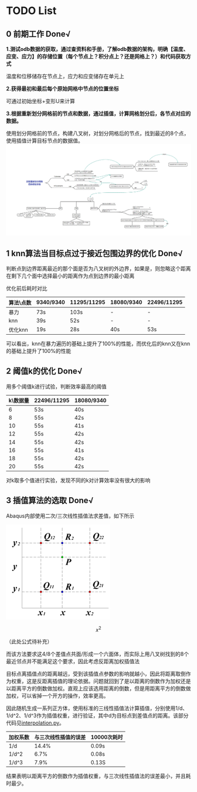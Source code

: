 # TODO List


## 0 前期工作 Done√
**1.测试odb数据的获取，通过查资料和手册，了解odb数据的架构，明确【温度、应变、应力】的存储位置（每个节点上？积分点上？还是网格上？）和代码获取方式**

温度和位移储存在节点上，应力和应变储存在单元上

**2.获得最初和最后每个原始网格中节点的位置坐标**

可通过初始坐标+变形U来计算

**3.根据重新划分网格前的节点和数据，通过插值，计算网格划分后，各节点对应的数据。**

使用划分网格前的节点，构建八叉树，对划分网格后的节点，找到最近的8个点，使用插值计算目标节点的数据值。
![获取划分后节点的参数](data/odbGridSolution.png)

## 1 knn算法当目标点过于接近包围边界的优化 Done√
判断点到边界距离最近的那个面是否为八叉树的外边界，如果是，则忽略这个距离在剩下几个面中选择最小的距离作为点到边界的最小距离

优化前后耗时对比

| 算法\点数 | 9340/9340 | 11295/11295 | 18080/9340 | 22496/11295 |
| --- | --- | --- | --- | --- |
| 暴力 | 73s | 103s | - | - |
| knn | 39s | 52s | - | - |
| 优化knn | 19s | 28s | 40s | 53s |

可以看出，knn在暴力遍历的基础上提升了100%的性能，而优化后的knn又在knn的基础上提升了100%的性能

## 2 阈值k的优化 Done√
用多个阈值k进行试验，判断效率最高的阈值

| k\数据量 | 22496/11295 | 18080/9340 |
| --- | --- | --- |
|6|53s|40s|
|8|55s|42s|
|10|55s|41s|
|12|55s|42s|
|14|55s|42s|
|16|55s|41s|
|18|55s|42s|
|20|55s|42s|

对k取多个值进行实验，发现不同的k对计算效率没有很大的影响

## 3 插值算法的选取 Done√
Abaqus内部使用二次/三次线性插值法求差值，如下所示

![](data/linearInterpolation.png)

$$x^2$$

（此处公式待补充）

而该方法要求这4/8个差值点共面/形成一个六面体，而实际上用八叉树找到的8个最近邻点并不能满足这个要求，因此考虑反距离加权插值法

目标点离插值点的距离越远，受到该插值点参数的影响就越小，因此将距离取倒作为权重，这是反距离插值的理论依据。问题就回到了是以距离的倒数作为加权还是以距离平方的倒数做加权。直观上应该选用距离的倒数，但是用距离平方的倒数做加权，可以省掉一个开方的操作，效率更高。

因此随机生成一系列正方体，使用标准的三线性插值法计算插值，分别使用1/d、1/d^2、1/d^3作为插值权重，进行验证，其中d为目标点到差值点的距离。该部分代码见[interpolation.py](interpolation.py)。

| 加权系数 | 与三次线性插值的误差 | 10000次耗时 |
| --- | --- | --- |
|1/d|14.4%| 0.09s |
|1/d^2|6.7%| 0.08s |
|1/d^3|7.9%| 0.13S |

结果表明以距离平方的倒数作为插值权重，与三次线性插值法的误差最小，并且耗时最少。
